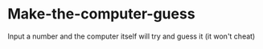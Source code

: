# Make-the-computer-guess
Input a number and the computer itself will try and guess it (it won't cheat)
